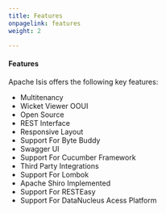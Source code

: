 ```yaml
---
title: Features
onpagelink: features
weight: 2

---
```


#### **Features**

Apache Isis offers the following key features:

- Multitenancy
- Wicket Viewer OOUI
- Open Source
- REST Interface
- Responsive Layout
- Support For Byte Buddy
- Swagger UI
- Support For Cucumber Framework
- Third Party Integrations
- Support For Lombok
- Apache Shiro Implemented
- Support For RESTEasy
- Support For DataNucleus Acess Platform
 